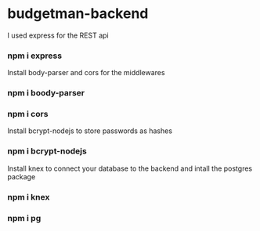 # budgetman-backend
I used express for the REST api
### npm i express
Install body-parser and cors for the middlewares
### npm i boody-parser
### npm i cors
Install bcrypt-nodejs to store passwords as hashes
### npm i bcrypt-nodejs
Install knex to connect your database to the backend and intall the postgres package
### npm i knex
### npm i pg
